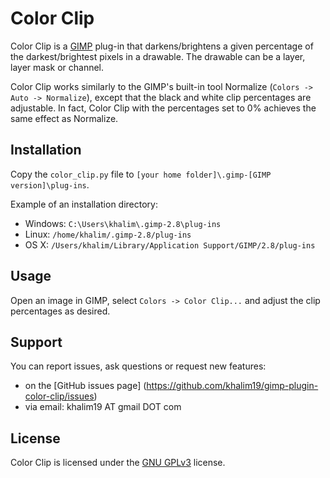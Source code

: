 Color Clip
==========

Color Clip is a [GIMP](https://www.gimp.org/) plug-in that darkens/brightens a
given percentage of the darkest/brightest pixels in a drawable. The drawable can
be a layer, layer mask or channel.

Color Clip works similarly to the GIMP's built-in tool Normalize
(`Colors -> Auto -> Normalize`), except that the black and white clip percentages
are adjustable. In fact, Color Clip with the percentages set to 0% achieves the
same effect as Normalize.


Installation
------------

Copy the `color_clip.py` file to
`[your home folder]\.gimp-[GIMP version]\plug-ins`.

Example of an installation directory: 
* Windows: `C:\Users\khalim\.gimp-2.8\plug-ins`
* Linux: `/home/khalim/.gimp-2.8/plug-ins`
* OS X: `/Users/khalim/Library/Application Support/GIMP/2.8/plug-ins`


Usage
-----

Open an image in GIMP, select `Colors -> Color Clip...` and adjust the clip
percentages as desired.


Support
-------

You can report issues, ask questions or request new features:
* on the [GitHub issues page]
  (https://github.com/khalim19/gimp-plugin-color-clip/issues)
* via email: khalim19 AT gmail DOT com


License
-------

Color Clip is licensed under the
[GNU GPLv3](http://www.gnu.org/licenses/gpl-3.0.html) license.
